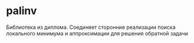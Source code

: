 # palinv

Библиотека из диплома. 
Соединяет сторонние реализации поиска локального минимума и аппроксимации для решения обратной задачи